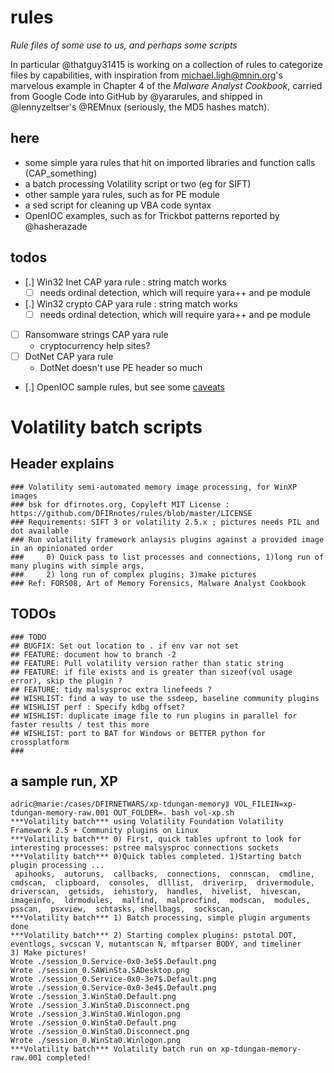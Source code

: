 # rules
*Rule files of some use to us, and perhaps some scripts*

In particular @thatguy31415 is working on a collection of rules to categorize files by capabilities, with inspiration from
michael.ligh@mnin.org's marvelous example in Chapter 4 of the *Malware Analyst Cookbook*, carried from Google Code into GitHub by @yararules, and shipped in @lennyzeltser's @REMnux (seriously, the MD5 hashes match).

## here
* some simple yara rules that hit on imported libraries and function calls (CAP_something)
* a batch processing Volatility script or two (eg for SIFT)
* other sample yara rules, such as for PE module
* a sed script for cleaning up VBA code syntax
* OpenIOC examples, such as for Trickbot patterns reported by @hasherazade

## todos
* [.] Win32 Inet CAP yara rule : string match works
	* [ ] needs ordinal detection, which will require yara++ and pe module
* [.] Win32 crypto CAP yara rule : string match works
	* [ ] needs ordinal detection, which will require yara++ and pe module
* [ ] Ransomware strings CAP yara rule 
	* cryptocurrency help sites?
* [ ] DotNet CAP yara rule
	* DotNet doesn't use PE header so much 	
* [.] OpenIOC sample rules, but see some [caveats](https://gist.github.com/adricnet/cb46d182200a40deb6d62c3906da59c9) 

Volatility batch scripts
===

Header explains
---

```
### Volatility semi-automated memory image processing, for WinXP images
### bsk for dfirnotes.org, Copyleft MIT License : https://github.com/DFIRnotes/rules/blob/master/LICENSE
### Requirements: SIFT 3 or volatility 2.5.x ; pictures needs PIL and dot available
### Run volatility framework anlaysis plugins against a provided image in an opinionated order
###     0) Quick pass to list processes and connections, 1)long run of many plugins with simple args, 
###     2) long run of complex plugins; 3)make pictures
### Ref: FOR508, Art of Memory Forensics, Malware Analyst Cookbook
```

TODOs
---

```
### TODO  
## BUGFIX: Set out location to . if env var not set
## FEATURE: document how to branch -2
## FEATURE: Pull volatility version rather than static string
## FEATURE: if file exists and is greater than sizeof(vol usage error), skip the plugin ?
## FEATURE: tidy malsysproc extra linefeeds ?
## WISHLIST: find a way to use the ssdeep, baseline community plugins 
## WISHLIST perf : Specify kdbg offset?
## WISHLIST: duplicate image file to run plugins in parallel for faster results / test this more
## WISHLIST: port to BAT for Windows or BETTER python for crossplatform
###
```

a sample run, XP
---

```
adric@marie:/cases/DFIRNETWARS/xp-tdungan-memory⟫ VOL_FILEIN=xp-tdungan-memory-raw.001 OUT_FOLDER=. bash vol-xp.sh                                                                        
***Volatility batch*** using Volatility Foundation Volatility Framework 2.5 + Community plugins on Linux
***Volatility batch*** 0) First, quick tables upfront to look for interesting processes: pstree malsysproc connections sockets 
***Volatility batch*** 0)Quick tables completed. 1)Starting batch plugin processing ...
 apihooks,  autoruns,  callbacks,  connections,  connscan,  cmdline,  cmdscan,  clipboard,  consoles,  dlllist,  driverirp,  drivermodule,  driverscan,  getsids,  iehistory,  handles,  hivelist,  hivescan,  imageinfo,  ldrmodules,  malfind,  malprocfind,  modscan,  modules,  psscan,  psxview,  schtasks, shellbags,  sockscan, 
***Volatility batch*** 1) Batch processing, simple plugin arguments done
***Volatility batch*** 2) Starting complex plugins: pstotal DOT, eventlogs, svcscan V, mutantscan N, mftparser BODY, and timeliner
3) Make pictures!
Wrote ./session_0.Service-0x0-3e5$.Default.png
Wrote ./session_0.SAWinSta.SADesktop.png
Wrote ./session_0.Service-0x0-3e7$.Default.png
Wrote ./session_0.Service-0x0-3e4$.Default.png
Wrote ./session_3.WinSta0.Default.png
Wrote ./session_3.WinSta0.Disconnect.png
Wrote ./session_3.WinSta0.Winlogon.png
Wrote ./session_0.WinSta0.Default.png
Wrote ./session_0.WinSta0.Disconnect.png
Wrote ./session_0.WinSta0.Winlogon.png
***Volatility batch*** Volatility batch run on xp-tdungan-memory-raw.001 completed!
```
